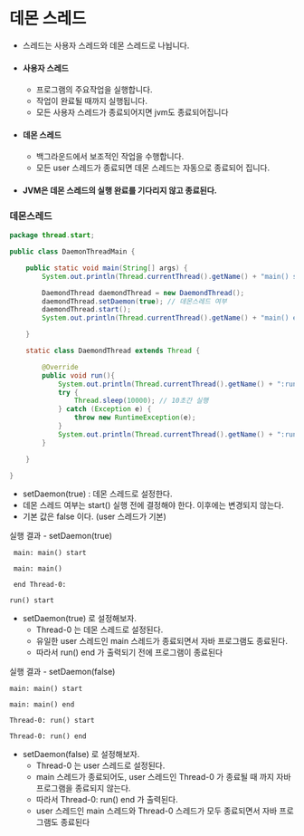 

# 데몬 스레드

- 스레드는 사용자 스레드와 데몬 스레드로 나뉩니다.



- #### **사용자 스레드**

  - 프로그램의 주요작업을 실행합니다.
  - 작업이 완료될 때까지 실행됩니다.
  - 모든 사용자 스레드가 종료되어지면 jvm도 종료되어집니다

  

- #### **데몬 스레드** 

  - 백그라운드에서 보조적인 작업을 수행합니다.
  - 모든 user 스레드가 종료되면 데몬 스레드는 자동으로 종료되어 집니다.

- #### **JVM은 데몬 스레드의 실행 완료를 기다리지 않고 종료된다.**



### 데몬스레드 

``` java
package thread.start;

public class DaemonThreadMain {

    public static void main(String[] args) {
        System.out.println(Thread.currentThread().getName() + "main() start");

        DaemondThread daemondThread = new DaemondThread();
        daemondThread.setDaemon(true); // 데몬스레드 여부
        daemondThread.start();
        System.out.println(Thread.currentThread().getName() + "main() end");

    }

    static class DaemondThread extends Thread {

        @Override
        public void run(){
            System.out.println(Thread.currentThread().getName() + ":run()");
            try {
                Thread.sleep(10000); // 10초간 실행
            } catch (Exception e) {
                throw new RuntimeException(e);
            }
            System.out.println(Thread.currentThread().getName() + ":run() end");
        }

    }

}


```

- setDaemon(true) : 데몬 스레드로 설정한다.
- 데몬 스레드 여부는 start() 실행 전에 결정해야 한다. 이후에는 변경되지 않는다.
- 기본 값은 false 이다. (user 스레드가 기본)



실행 결과 - setDaemon(true) 

``` main: main() start``` 

 ``` main: main()``` 

 ``` end Thread-0:``` 

 ``` run() start ``` 

- setDaemon(true) 로 설정해보자.
  - Thread-0 는 데몬 스레드로 설정된다.
  - 유일한 user 스레드인 main 스레드가 종료되면서 자바 프로그램도 종료된다.
  - 따라서 run() end 가 출력되기 전에 프로그램이 종료된다



실행 결과 - setDaemon(false)

 ``` main: main() start ``` 

 ```main: main() end ```

```Thread-0: run() start ```

```Thread-0: run() end ``` 

- setDaemon(false) 로 설정해보자.
  - Thread-0 는 user 스레드로 설정된다.
  - main 스레드가 종료되어도, user 스레드인 Thread-0 가 종료될 때 까지 자바 프로그램을 종료되지 않는다.
  - 따라서 Thread-0: run() end 가 출력된다.
  - user 스레드인 main 스레드와 Thread-0 스레드가 모두 종료되면서 자바 프로그램도 종료된다







